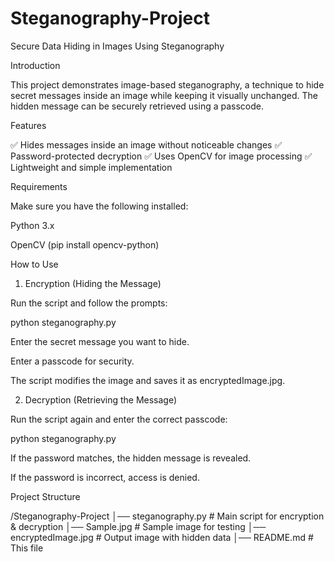 # Steganography-Project
Secure Data Hiding in Images Using Steganography

Introduction

This project demonstrates image-based steganography, a technique to hide secret messages inside an image while keeping it visually unchanged. The hidden message can be securely retrieved using a passcode.

Features

✅ Hides messages inside an image without noticeable changes
✅ Password-protected decryption
✅ Uses OpenCV for image processing
✅ Lightweight and simple implementation

Requirements

Make sure you have the following installed:

Python 3.x

OpenCV (pip install opencv-python)


How to Use

1. Encryption (Hiding the Message)

Run the script and follow the prompts:

python steganography.py

Enter the secret message you want to hide.

Enter a passcode for security.

The script modifies the image and saves it as encryptedImage.jpg.


2. Decryption (Retrieving the Message)

Run the script again and enter the correct passcode:

python steganography.py

If the password matches, the hidden message is revealed.

If the password is incorrect, access is denied.


Project Structure

/Steganography-Project
│── steganography.py  # Main script for encryption & decryption
│── Sample.jpg        # Sample image for testing
│── encryptedImage.jpg # Output image with hidden data
│── README.md         # This file
